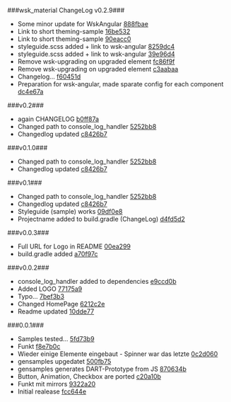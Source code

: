 ###wsk_material ChangeLog v0.2.9###

* Some minor update for WskAngular [888fbae](http://github.com/MikeMitterer/wsk_material/commit/888fbae314430707058f83c70228aa7046449cea)
* Link to short theming-sample [16be532](http://github.com/MikeMitterer/wsk_material/commit/16be5329c52bfcd31d16a68e2adacfd5c76f4c40)
* Link to short theming-sample [90eacc0](http://github.com/MikeMitterer/wsk_material/commit/90eacc05150d264eebaf05229b374df062134526)
* styleguide.scss added + link to wsk-angular [8259dc4](http://github.com/MikeMitterer/wsk_material/commit/8259dc4265ff5442ad7f7f12f5c5ec99977a4b6b)
* styleguide.scss added + link to wsk-angular [39e96d4](http://github.com/MikeMitterer/wsk_material/commit/39e96d460a9e9354210138a90ca82f324f2dd910)
* Remove wsk-upgrading on upgraded element [fc86f9f](http://github.com/MikeMitterer/wsk_material/commit/fc86f9f6fc5daaf732c0aec0758b0e9fcec940da)
* Remove wsk-upgrading on upgraded element [c3aabaa](http://github.com/MikeMitterer/wsk_material/commit/c3aabaabf43182141c6edf6475c5a657c4a3b55e)
* Changelog... [f60451d](http://github.com/MikeMitterer/wsk_material/commit/f60451dd472550b6ab1784c98c7083dedf804a0d)
* Preparation for wsk-angular, made sparate config for each component [dc4e67a](http://github.com/MikeMitterer/wsk_material/commit/dc4e67a9641cb288acc91b664afa05f1a72121cd)

###v0.2###
* again CHANGELOG [b0ff87a](http://github.com/MikeMitterer/wsk_material/commit/b0ff87a86b4ac52132918a62e55521f933beaf3e)
* Changed path to console_log_handler [5252bb8](http://github.com/MikeMitterer/wsk_material/commit/5252bb8bf40ad9a571c9add1410159eaab5288fb)
* Changedlog updated [c8426b7](http://github.com/MikeMitterer/wsk_material/commit/c8426b78e6e7a3f81a4e40dd364436c77d385d7b)

###v0.1.0###
* Changed path to console_log_handler [5252bb8](http://github.com/MikeMitterer/wsk_material/commit/5252bb8bf40ad9a571c9add1410159eaab5288fb)
* Changedlog updated [c8426b7](http://github.com/MikeMitterer/wsk_material/commit/c8426b78e6e7a3f81a4e40dd364436c77d385d7b)

###v0.1###
* Changed path to console_log_handler [5252bb8](http://github.com/MikeMitterer/wsk_material/commit/5252bb8bf40ad9a571c9add1410159eaab5288fb)
* Changedlog updated [c8426b7](http://github.com/MikeMitterer/wsk_material/commit/c8426b78e6e7a3f81a4e40dd364436c77d385d7b)
* Styleguide (sample) works [09df0e8](http://github.com/MikeMitterer/wsk_material/commit/09df0e89338dce3643deb657186bf9d7a6ba7ddb)
* Projectname added to build.gradle (ChangeLog) [d4fd5d2](http://github.com/MikeMitterer/wsk_material/commit/d4fd5d296cc397b998b53fa095abbbce5b46df87)

###v0.0.3###
* Full URL for Logo in README [00ea299](http://github.com/MikeMitterer/wsk_material/commit/00ea299f4694635eca585399588e8801bf81894c)
* build.gradle added [a70f97c](http://github.com/MikeMitterer/wsk_material/commit/a70f97c4a9faa710321af9521d706705756b2cc5)

###v0.0.2###
* console_log_handler added to dependencies [e9ccd0b](http://github.com/MikeMitterer/wsk_material/commit/e9ccd0b7c81252b37e00558624725e2b00c5fea5)
* Added LOGO [77175a9](http://github.com/MikeMitterer/wsk_material/commit/77175a9787adc53d8f9e83d009be21cd942d3e41)
* Typo... [7bef3b3](http://github.com/MikeMitterer/wsk_material/commit/7bef3b321dd4c47648fcf191ab6f9cb4d5d613d3)
* Changed HomePage [6212c2e](http://github.com/MikeMitterer/wsk_material/commit/6212c2e4f4d2325b10d1edae6a9e69f650f1b0ee)
* Readme updated [10dde77](http://github.com/MikeMitterer/wsk_material/commit/10dde77070b6e9bae92876ae976c50a5d8b10c56)

###0.0.1###
* Samples tested... [5fd73b9](http://github.com/MikeMitterer/wsk_material/commit/5fd73b91ac57dddbc1769f018d6b982bff89829b)
* Funkt [f8e7b0c](http://github.com/MikeMitterer/wsk_material/commit/f8e7b0cd7e68620e8ce1167a5e2cc7f6ebcb3891)
* Wieder einige Elemente eingebaut - Spinner war das letzte [0c2d060](http://github.com/MikeMitterer/wsk_material/commit/0c2d0605e2d1041ed235507a16a8edbe8f616f43)
* gensamples upgedatet [500fb75](http://github.com/MikeMitterer/wsk_material/commit/500fb75e56f875db256e9627ce080a696ec03911)
* gensamples generates DART-Prototype from JS [870634b](http://github.com/MikeMitterer/wsk_material/commit/870634b75b4d3c252f01fe56aad235fa16519151)
* Button, Animation, Checkbox are ported [c20a10b](http://github.com/MikeMitterer/wsk_material/commit/c20a10be31a725b48f057c1778f89b2ab502ee03)
* Funkt mit mirrors [9322a20](http://github.com/MikeMitterer/wsk_material/commit/9322a2072f1300aa2d14fbe53376c1cccf66cd4a)
* Initial realease [fcc644e](http://github.com/MikeMitterer/wsk_material/commit/fcc644e51e6deb491dd4b497a078d164f5f7524d)